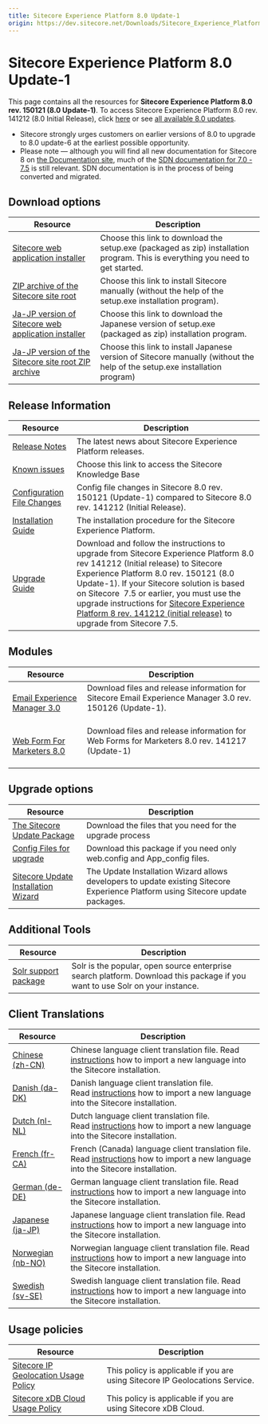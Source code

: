 ```yaml
---
title: Sitecore Experience Platform 8.0 Update-1
origin: https://dev.sitecore.net/Downloads/Sitecore_Experience_Platform/8_0/Sitecore_Experience_Platform_8_update1.aspx
---
```


# Sitecore Experience Platform 8.0 Update-1

This page contains all the resources for **Sitecore Experience Platform 8.0 rev. 150121 (8.0 Update-1)**. To access Sitecore Experience Platform 8.0 rev. 141212 (8.0 Initial Release), click [here](/downloads/Sitecore_Experience_Platform/8_0/Sitecore_Experience_Platform_8_0) or see [all available 8.0 updates](/downloads/Sitecore_Experience_Platform/8_0).

  <Alert variant='warning' mb={4}>
    <AlertIcon />
    

-   Sitecore strongly urges customers on earlier versions of 8.0 to upgrade to 8.0 update-6 at the earliest possible opportunity.
-   Please note — although you will find all new documentation for Sitecore 8 on [the Documentation site](http://doc.sitecore.net), much of the [SDN documentation for 7.0 - 7.5](http://sdn.sitecore.net/Reference/Sitecore%207) is still relevant. SDN documentation is in the process of being converted and migrated.


  </Alert>
  

## Download options

 | Resource | Description |
 | --- | --- |
 | [Sitecore web application installer](https://sitecoredev.azureedge.net/~/media/1D14F34E280D46BA8EF753ECE7F94B3B.ashx?date=20150130T125604) | Choose this link to download the setup.exe (packaged as zip) installation program. This is everything you need to get started. |
 | [ZIP archive of the Sitecore site root](https://sitecoredev.azureedge.net/~/media/92A0A78FB96548B1874F1B61A395858A.ashx?date=20150130T125506) | Choose this link to install Sitecore manually (without the help of the setup.exe installation program). |
 | [Ja-JP version of Sitecore web application installer](https://sitecoredev.azureedge.net/~/media/D92E318229D54017B322100C1061C2A5.ashx?date=20150130T125623) | Choose this link to download the Japanese version of setup.exe (packaged as zip) installation program. |
 | [Ja-JP version of the Sitecore site root ZIP archive](https://sitecoredev.azureedge.net/~/media/6DF459BC17314CCA9E74FBAC507FB916.ashx?date=20150130T125534) | Choose this link to install Japanese version of Sitecore manually (without the help of the setup.exe installation program) |

## Release Information

 | Resource | Description |
 | --- | --- |
 | [Release Notes](https://dev.sitecore.net:443/downloads/Sitecore%20Experience%20Platform/8%200/Sitecore%20Experience%20Platform%208%20update1/Release%20Notes) | The latest news about Sitecore Experience Platform releases. |
 | [Known issues](https://kb.sitecore.net/articles/616431) | Choose this link to access the Sitecore Knowledge Base |
 | [Configuration File Changes](https://sitecoredev.azureedge.net/~/media/330143A0F8664357BA43DEF61BFEB6CA.ashx?date=20150617T135855) | Config file changes in Sitecore 8.0 rev. 150121 (Update-1) compared to Sitecore 8.0 rev. 141212 (Initial Release). |
 | [Installation Guide](https://sitecoredev.azureedge.net/~/media/F1BD7928631D4E39B2528912BA31ADCC.ashx?date=20201214T152323) | The installation procedure for the Sitecore Experience Platform. |
 | [Upgrade Guide](https://sitecoredev.azureedge.net/~/media/A5C6FA5A71CC44DB96A0CF2069D113B3.ashx?date=20150608T120451) | Download and follow the instructions to upgrade from Sitecore Experience Platform 8.0 rev 141212 (Initial release) to Sitecore Experience Platform 8.0 rev. 150121 (8.0 Update-1).  If your Sitecore solution is based on Sitecore  7.5 or earlier, you must use the upgrade instructions for [Sitecore Experience Platform 8 rev. 141212 (initial release)](~/link?_id=BBE8D6E386894D049A594D5814F53020&_z=z) to upgrade from Sitecore 7.5. |

## Modules

 | Resource | Description |
 | --- | --- |
 | [Email Experience Manager 3.0](https://dev.sitecore.net:443/downloads/Email%20Experience%20Manager/Email%20Experience%20Manager%2030/Email%20Experience%20Manager%2030%20Update1) | Download files and release information for Sitecore Email Experience Manager 3.0 rev. 150126 (Update-1).  <br />  <br /> |
 | [Web Form For Marketers 8.0](https://dev.sitecore.net:443/downloads/Web%20Forms%20For%20Marketers/Web%20Forms%20for%20Marketers%2080/Web%20Forms%20for%20Marketers%2080%20Update1) | Download files and release information for Web Forms for Marketers 8.0 rev. 141217 (Update-1)  <br />  |

## Upgrade options

 | Resource | Description |
 | --- | --- |
 | [The Sitecore Update Package](https://sitecoredev.azureedge.net/~/media/E636035CFD2A4497B70CE7D9A9E4B4F2.ashx?date=20150623T160056) | Download the files that you need for the upgrade process |
 | [Config Files for upgrade](https://sitecoredev.azureedge.net/~/media/6ACE53E21C36403CAE1ADD351BAC43CA.ashx?date=20150129T112739) | Download this package if you need only web.config and App_config files. |
 | [Sitecore Update Installation Wizard](https://sitecoredev.azureedge.net/~/media/07EEF6E5D6874AD6A436D20383EF7214.ashx?date=20150519T105143) | The Update Installation Wizard allows developers to update existing Sitecore Experience Platform using Sitecore update packages. |

## Additional Tools

 | Resource | Description |
 | --- | --- |
 | [Solr support package](https://sitecoredev.azureedge.net/~/media/7E4FE1FEC5EC4B8F91BB6576561399ED.ashx?date=20150129T095017) | Solr is the popular, open source enterprise search platform. Download this package if you want to use Solr on your instance. |

## Client Translations

 | Resource | Description |
 | --- | --- |
 | [Chinese (zh-CN)](https://sitecoredev.azureedge.net/~/media/E9705F754F0C4212AFCA00D1208782BA.ashx?date=20150211T114824) | Chinese language client translation file. Read [instructions](~/link?_id=A389FE1B59724AB08B57D1A9E526850A&_z=z) how to import a new language into the Sitecore installation. |
 | [Danish (da-DK)](https://sitecoredev.azureedge.net/~/media/0B8A4A61BEF147C4A445496F047999AF.ashx?date=20150429T142044) | Danish language client translation file. Read [instructions](~/link?_id=A389FE1B59724AB08B57D1A9E526850A&_z=z) how to import a new language into the Sitecore installation. |
 | [Dutch (nl-NL)](https://sitecoredev.azureedge.net/~/media/90E8284CCDDE47C0A8BFA859ECC52BCE.ashx?date=20150422T153631) | Dutch language client translation file. Read [instructions](~/link?_id=A389FE1B59724AB08B57D1A9E526850A&_z=z) how to import a new language into the Sitecore installation.  <br /> |
 | [French (fr-CA)](https://sitecoredev.azureedge.net/~/media/7733843AE3294C868941EEE726099463.ashx?date=20151119T131838) | French (Canada) language client translation file. Read [instructions](~/link?_id=A389FE1B59724AB08B57D1A9E526850A&_z=z) how to import a new language into the Sitecore installation. |
 | [German (de-DE)](https://sitecoredev.azureedge.net/~/media/D086A65F3E8A4BCC927F4D0D6202D40D.ashx?date=20150129T114246) | German language client translation file. Read [instructions](~/link?_id=A389FE1B59724AB08B57D1A9E526850A&_z=z) how to import a new language into the Sitecore installation. |
 | [Japanese (ja-JP)](https://sitecoredev.azureedge.net/~/media/86290789BDE44B57B14ABB81D133E64E.ashx?date=20150129T114248) | Japanese language client translation file. Read [instructions](~/link?_id=A389FE1B59724AB08B57D1A9E526850A&_z=z) how to import a new language into the Sitecore installation. |
 | [Norwegian (nb-NO)](https://sitecoredev.azureedge.net/~/media/A64C1C3087C848DC98DC8D5C330DE78D.ashx?date=20150703T134921) | Norwegian language client translation file. Read [instructions](~/link?_id=A389FE1B59724AB08B57D1A9E526850A&_z=z) how to import a new language into the Sitecore installation. |
 | [Swedish (sv-SE)](https://sitecoredev.azureedge.net/~/media/71E67B86146C47FA9AAB9E5C3F470778.ashx?date=20150624T102128) | Swedish language client translation file. Read [instructions](~/link?_id=A389FE1B59724AB08B57D1A9E526850A&_z=z) how to import a new language into the Sitecore installation. |

## Usage policies

 | Resource | Description |
 | --- | --- |
 | [Sitecore IP Geolocation Usage Policy](https://dev.sitecore.net:443/downloads/Sitecore%20Experience%20Platform/Sitecore%20IP%20Geolocation%20Usage%20Policy) | This policy is applicable if you are using Sitecore IP Geolocations Service. |
 | [Sitecore xDB Cloud Usage Policy](https://dev.sitecore.net:443/downloads/Sitecore%20Experience%20Platform/Sitecore%20xDB%20Cloud%20Usage%20Policy) | This policy is applicable if you are using Sitecore xDB Cloud. |